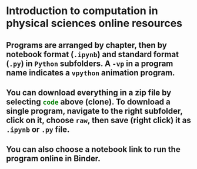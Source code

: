 # Introduction to computation in physical sciences online resources
## Programs are arranged by chapter, then by notebook format (`.ipynb`) and standard format (`.py`) in `Python` subfolders. A `-vp` in a program name indicates a `vpython` animation program.
## You can download everything in a zip file by selecting <span style="color:green">`code`</span> above (clone). To download a single program, navigate to the right subfolder, click on it, choose `raw`, then save (right click) it as  `.ipynb` or `.py` file.
## You can also choose a notebook link to run the program online in Binder. 
